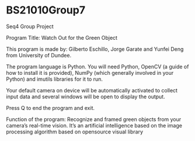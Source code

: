 # BS21010Group7

Seq4 Group Project


Program Title: Watch Out for the Green Object

This program is made by: Gilberto Eschillo, Jorge Garate and Yunfei Deng from University of Dundee.

The program language is Python. You will need Python, OpenCV (a guide of how to install it is provided), NumPy (which generally involved in your Python) and imutils libraries for it to run.

Your default camera on device will be automatically activated to collect input data and several windows will be open to display the output.

Press Q to end the program and exit.

Function of the program: Recognize and framed green objects from your camera’s real-time vision. It’s an artificial intelligence based on the image processing algorithm based on opensource visual library
